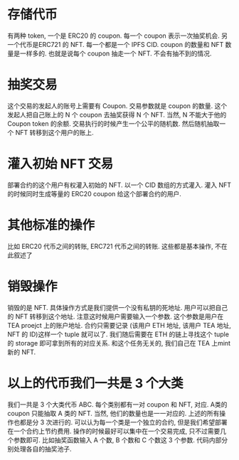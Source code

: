 
# 存储代币	
有两种 token, 一个是 ERC20 的 coupon. 每一个 coupon 表示一次抽奖机会. 
另一个代币是ERC721 的 NFT. 每一个都是一个 IPFS CID.
coupon 的数量和 NFT 数量是一样多的. 也就是说每个 coupon 抽走一个 NFT. 不会有抽不到的情况.

# 抽奖交易
这个交易的发起人的账号上需要有 Coupon. 交易参数就是 coupon 的数量. 这个发起人把自己账上的 N 个 coupon 去抽奖获得 N 个 NFT. 当然, N 不能大于他的 Coupon token 的余额.
交易执行的时候产生一个公平的随机数. 然后随机抽取一个 NFT 转移到这个用户的账上.

# 灌入初始 NFT 交易
部署合约的这个用户有权灌入初始的 NFT. 以一个 CID 数组的方式灌入. 灌入 NFT 的时候同时生成等量的 ERC20 coupon 给这个部署合约的用户.

# 其他标准的操作
比如 ERC20 代币之间的转账, ERC721 代币之间的转账. 这些都是基本操作, 不在此叙述了		

# 销毁操作
销毁的是 NFT. 具体操作方式是我们提供一个没有私钥的死地址. 用户可以把自己的 NFT 转移到这个地址. 注意这时候用户需要输入一个参数. 这个参数是用户在 TEA proejct 上的账户地址. 合约只需要记录 (该用户 ETH 地址, 该用户 TEA 地址, NFT 的 ID)这样一个 tuple 就可以了. 我们随后需要在 ETH 的链上寻找这个 tuple 的 storage 即可拿到所有的对应关系. 和这个任务无关的, 我们自己在 TEA 上mint 新的 NFT.

# 以上的代币我们一共是 3 个大类
我们一共是 3 个大类代币 ABC. 每个类别都有一对 coupon 和 NFT, 对应.  A类的 coupon 只能抽取 A 类的 NFT.  当然, 他们的数量也是一一对应的. 上述的所有操作也都是分 3 次进行的. 可以认为每一个类是一个独立的合约, 但是我们希望部署在一个合约上节约费用. 操作的时候最好可以集中在一个交易完成, 只不过需要几个参数即可. 比如抽奖函数输入 A 个数, B 个数和 C 个数这 3 个参数. 代码内部分别处理各自的抽奖池子.

